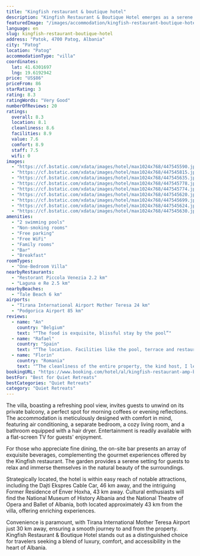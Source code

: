 ```yaml
---
title: "Kingfish restaurant & boutique hotel"
description: "Kingfish Restaurant & Boutique Hotel emerges as a serene oasis in Patog, offering breathtaking sea views and a tranquil escape just a short distance from the bustling heart of Albania."
featuredImage: "/images/accommodation/kingfish-restaurant-boutique-hotel-447545590.jpg"
language: en
slug: kingfish-restaurant-boutique-hotel
address: "Patok, 4700 Patog, Albania"
city: "Patog"
location: "Patog"
accommodationType: "villa"
coordinates:
  lat: 41.6301697
  lng: 19.6192942
price: "US$86"
priceFrom: 86
starRating: 3
rating: 8.3
ratingWords: "Very Good"
numberOfReviews: 20
ratings:
  overall: 8.3
  location: 8.1
  cleanliness: 8.6
  facilities: 8.9
  value: 7.6
  comfort: 8.9
  staff: 7.5
  wifi: 0
images:
  - "https://cf.bstatic.com/xdata/images/hotel/max1024x768/447545590.jpg?k=7e09da4c70d9c998b62e466480a8188d5f195461e07a202cf8206c9f6e2d2eed&o=&hp=1"
  - "https://cf.bstatic.com/xdata/images/hotel/max1024x768/447545815.jpg?k=9b5c08d220591bca8c7ecd4cc9a615131a2d107ec0a1cae0b9b0a92f37c712a7&o=&hp=1"
  - "https://cf.bstatic.com/xdata/images/hotel/max1024x768/447545635.jpg?k=29a3a12e1a3768748533bd1447fa361c5daad34b098bdbb0455993f59d9c8945&o=&hp=1"
  - "https://cf.bstatic.com/xdata/images/hotel/max1024x768/447545778.jpg?k=b56c4f1b5f9cb965aef9a89567219d21ccb61e0050a91ad3ae44276e79c7280b&o=&hp=1"
  - "https://cf.bstatic.com/xdata/images/hotel/max1024x768/447545774.jpg?k=dc062a973187367aad6c6d6bbf8fe2a336fc80833b8443188c236b76af9c180a&o=&hp=1"
  - "https://cf.bstatic.com/xdata/images/hotel/max1024x768/447545620.jpg?k=33f821d050b1eaec5f931eff58eaaae630fa82bd07c3bf339c5f08cb5fadbe8d&o=&hp=1"
  - "https://cf.bstatic.com/xdata/images/hotel/max1024x768/447545699.jpg?k=89dbdc4b98d7ca751ff3bded2a397f46705f2539f88557f2df90111c53419f30&o=&hp=1"
  - "https://cf.bstatic.com/xdata/images/hotel/max1024x768/447545624.jpg?k=c5f7e1693874db019d6f5f808381b3a897d420b090f7716b2e782350ecfd8eea&o=&hp=1"
  - "https://cf.bstatic.com/xdata/images/hotel/max1024x768/447545630.jpg?k=df0519fd0eb8c709aa9ab9b3586d12dfd9cb2b38755a5a593321f515653bacd6&o=&hp=1"
amenities:
  - "2 swimming pools"
  - "Non-smoking rooms"
  - "Free parking"
  - "Free WiFi"
  - "Family rooms"
  - "Bar"
  - "Breakfast"
roomTypes:
  - "One-Bedroom Villa"
nearbyRestaurants:
  - "Restorant Piccola Venezia 2.2 km"
  - "Laguna e Re 2.5 km"
nearbyBeaches:
  - "Tale Beach 6 km"
airports:
  - "Tirana International Airport Mother Teresa 24 km"
  - "Podgorica Airport 85 km"
reviews:
  - name: "An"
    country: "Belgium"
    text: "“The food is exquisite, blissful stay by the pool”"
  - name: "Rafael"
    country: "Spain"
    text: "“The location. Facilities like the pool, terrace and restaurant. And above all the attention and availability of the worker Marta who made our stay much better with her kindness and friendliness. We were delighted with it.”"
  - name: "Florin"
    country: "Romania"
    text: "“The cleanliness of the entire property, the kind host, I left the location two days early due to the bad weather and they refunded my money for the remaining two days without requesting it. I will definitely return to this property.”"
bookingURL: "https://www.booking.com/hotel/al/kingfish-restaurant-amp-boutique.en-gb.html?aid=8035640"
bestFor: "Best for Quiet Retreats"
bestCategories: "Quiet Retreats"
category: "Quiet Retreats"
---
```


The villa, boasting a refreshing pool view, invites guests to unwind on its private balcony, a perfect spot for morning coffees or evening reflections. The accommodation is meticulously designed with comfort in mind, featuring air conditioning, a separate bedroom, a cozy living room, and a bathroom equipped with a hair dryer. Entertainment is readily available with a flat-screen TV for guests' enjoyment.

For those who appreciate fine dining, the on-site bar presents an array of exquisite beverages, complementing the gourmet experiences offered by the Kingfish restaurant. The garden provides a serene setting for guests to relax and immerse themselves in the natural beauty of the surroundings.

Strategically located, the hotel is within easy reach of notable attractions, including the Dajti Ekspres Cable Car, 46 km away, and the intriguing Former Residence of Enver Hoxha, 43 km away. Cultural enthusiasts will find the National Museum of History Albania and the National Theatre of Opera and Ballet of Albania, both located approximately 43 km from the villa, offering enriching experiences.

Convenience is paramount, with Tirana International Mother Teresa Airport just 30 km away, ensuring a smooth journey to and from the property. Kingfish Restaurant & Boutique Hotel stands out as a distinguished choice for travelers seeking a blend of luxury, comfort, and accessibility in the heart of Albania.